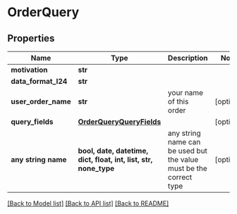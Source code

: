 # OrderQuery


## Properties
Name | Type | Description | Notes
------------ | ------------- | ------------- | -------------
**motivation** | **str** |  | 
**data_format_l24** | **str** |  | 
**user_order_name** | **str** | your name of this order | [optional] 
**query_fields** | [**OrderQueryQueryFields**](OrderQueryQueryFields.md) |  | [optional] 
**any string name** | **bool, date, datetime, dict, float, int, list, str, none_type** | any string name can be used but the value must be the correct type | [optional]

[[Back to Model list]](../README.md#documentation-for-models) [[Back to API list]](../README.md#documentation-for-api-endpoints) [[Back to README]](../README.md)


